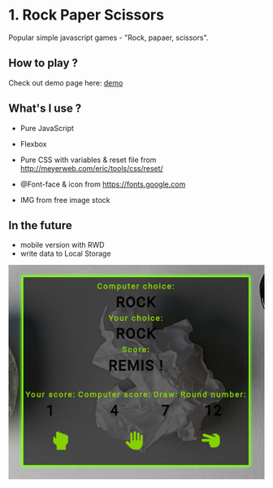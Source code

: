 # 1. Rock Paper Scissors

Popular simple javascript games - "Rock, papaer, scissors".

## How to play ?

Check out demo page here: [demo](https://popular-games.netlify.app)

## What's I use ?

- Pure JavaScript

- Flexbox

- Pure CSS with variables & reset file from http://meyerweb.com/eric/tools/css/reset/
- @Font-face & icon from https://fonts.google.com
- IMG from free image stock

## In the future

- mobile version with RWD
- write data to Local Storage

![image](./images/jsgame.png)
